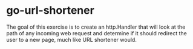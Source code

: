 # go-url-shortener
The goal of this exercise is to create an http.Handler that will look at the path of any incoming web request and determine if it should redirect the user to a new page, much like URL shortener would.
